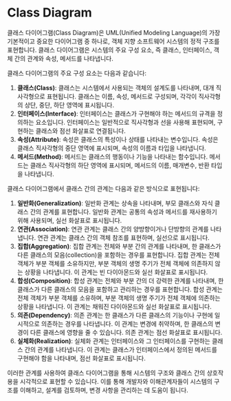<h1>Class Diagram</h1>
클래스 다이어그램(Class Diagram)은 UML(Unified Modeling Language)의 가장 기본적이고 중요한 다이어그램 중 하나로, 객체 지향 소프트웨어 시스템의 정적 구조를 표현합니다. 클래스 다이어그램은 시스템의 주요 구성 요소, 즉 클래스, 인터페이스, 객체 간의 관계와 속성, 메서드를 나타냅니다.

클래스 다이어그램의 주요 구성 요소는 다음과 같습니다:

1. **클래스(Class)**: 클래스는 시스템에서 사용되는 객체의 설계도를 나타내며, 대개 직사각형으로 표현됩니다. 클래스는 이름, 속성, 메서드로 구성되며, 각각이 직사각형의 상단, 중단, 하단 영역에 표시됩니다.
2. **인터페이스(Interface)**: 인터페이스는 클래스가 구현해야 하는 메서드의 규격을 정의하는 요소입니다. 인터페이스는 일반적으로 직사각형과 선을 사용해 표현되며, 구현하는 클래스와 점선 화살표로 연결됩니다.
3. **속성(Attribute)**: 속성은 클래스의 특성이나 상태를 나타내는 변수입니다. 속성은 클래스 직사각형의 중단 영역에 표시되며, 속성의 이름과 타입을 나타냅니다.
4. **메서드(Method)**: 메서드는 클래스의 행동이나 기능을 나타내는 함수입니다. 메서드는 클래스 직사각형의 하단 영역에 표시되며, 메서드의 이름, 매개변수, 반환 타입을 나타냅니다.

클래스 다이어그램에서 클래스 간의 관계는 다음과 같은 방식으로 표현됩니다:

1. **일반화(Generalization)**: 일반화 관계는 상속을 나타내며, 부모 클래스와 자식 클래스 간의 관계를 표현합니다. 일반화 관계는 공통의 속성과 메서드를 재사용하기 위해 사용되며, 실선 화살표로 표시됩니다.
2. **연관(Association)**: 연관 관계는 클래스 간의 양방향이거나 단방향의 관계를 나타냅니다. 연관 관계는 클래스 간의 객체 참조를 표현하며, 실선으로 표시됩니다.
3. **집합(Aggregation)**: 집합 관계는 전체와 부분 간의 관계를 나타내며, 한 클래스가 다른 클래스의 모음(collection)을 포함하는 경우를 표현합니다. 집합 관계는 전체 객체가 부분 객체를 소유하지만, 부분 객체의 생명 주기가 전체 객체에 의존하지 않는 상황을 나타냅니다. 이 관계는 빈 다이아몬드와 실선 화살표로 표시됩니다.
4. **합성(Composition)**: 합성 관계는 전체와 부분 간의 더 강력한 관계를 나타내며, 한 클래스가 다른 클래스의 모음을 포함하고 관리하는 경우를 표현합니다. 합성 관계는 전체 객체가 부분 객체를 소유하며, 부분 객체의 생명 주기가 전체 객체에 의존하는 상황을 나타냅니다. 이 관계는 채워진 다이아몬드와 실선 화살표로 표시됩니다.
5. **의존(Dependency)**: 의존 관계는 한 클래스가 다른 클래스의 기능이나 구현에 일시적으로 의존하는 경우를 나타냅니다. 이 관계는 변경에 취약하며, 한 클래스의 변경이 다른 클래스에 영향을 줄 수 있습니다. 의존 관계는 점선 화살표로 표시됩니다.
6. **실체화(Realization)**: 실체화 관계는 인터페이스와 그 인터페이스를 구현하는 클래스 간의 관계를 나타냅니다. 이 관계는 클래스가 인터페이스에서 정의된 메서드를 구현해야 함을 나타내며, 점선 화살표로 표시됩니다.

이러한 관계를 사용하여 클래스 다이어그램을 통해 시스템의 구조와 클래스 간의 상호작용을 시각적으로 표현할 수 있습니다. 이를 통해 개발자와 이해관계자들이 시스템의 구조를 이해하고, 설계를 검토하며, 변경 사항을 관리하는 데 도움이 됩니다.
